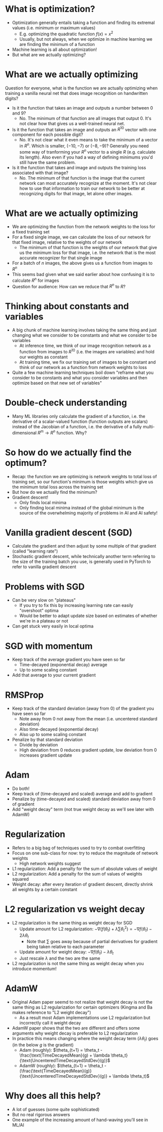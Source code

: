 # What is optimization?

+ Optimization generally entails taking a function and finding its extremal
  values (i.e. minimum or maximum values)
    * E.g. optimizing the quadratic function $f(x) = x^2$
    * Usually, but not always, when we optimize in machine learning we are
      finding the minimum of a function
+ Machine learning is all about optimization!
+ But what are we actually optimizing?

# What are we actually optimizing

Question for everyone, what is the function we are actually optimizing when
training a vanilla neural net that does image recognition on handwritten digits?

+ Is it the function that takes an image and outputs a number between 0
  and 9?
    * No. The minimum of that function are all images that output 0. It's not
      clear how that gives us a well-trained neural net.
+ Is it the function that takes an image and outputs an $R^10$ vector
  with one component for each possible digit?
    * No. It's not clear what it even means to take the minimum of a vector in
      $R^n$. Which is smaller, $(-10, -7)$ or $(-8, -9)$? Generally you need
      some way of tranforming your $R^n$ vector to a single $R$ (e.g. calculate its
      length). Also even if you had a way of defining minimums you'd still have
      the same problem.
+ Is it the function that takes and image and outputs the training loss
  associated with that image?
    * No. The minimum of that function is the image that the current network can
      most accurately recognize at the moment. It's not clear how to use that
      information to train our network to be better at recognizing digits for
      that image, let alone other images.

# What are we actually optimizing

+ We are optimizing the function from the network weights to the loss for a
  fixed training set
+ For a fixed single image, we can calculate the loss of our network for that
  fixed image, relative to the weights of our network
    * The minimum of that function is the weights of our network that give us
      the minimum loss for that image, i.e. the network that is the most
      accurate recognizer for that single image
+ For a batch of $n$ images, the above gives us a function from images to $R^n$
+ This seems bad given what we said earlier about how confusing it is to
  calculate $R^n$ for images
+ Question for audience: How can we reduce that $R^n$ to $R$?

# Thinking about constants and variables

+ A big chunk of machine learning involves taking the same thing and just
  changing what we consider to be constants and what we consider to be variables
    * At inference time, we think of our image recognition network as a function
      from images to $R^10$ (i.e. the images are variables) and hold our weights as constant
    * At training time, we fix our training set of images to be constant and
      think of our network as a function from network weights to loss
+ Quite a few machine learning techniques boil down "reframe what you consider
  to be constants and what you consider variables and then optimize based on
  that new set of variables"

# Double-check understanding

+ Many ML libraries only calculate the gradient of a function, i.e. the
  derivative of a scalar-valued function (function outputs are scalars) instead
  of the Jacobian of a function, i.e. the derivative of a fully
  multi-dimensional $R^m \to R^n$ function. Why?

# So how do we actually find the optimum?

+ Recap: the function we are optimizing is network weights to total loss of
  training set, so our function's minimum is those weights which give us the
  minimum total loss across the training set
+ But how do we actually find the minimum?
+ Gradient descent!
    * Only finds local minima
    * Only finding local minima instead of the global minimum is the source of
      the overwhelming majority of problems in AI and AI safety!

# Vanilla gradient descent (SGD)

+ Calculate the gradient and then adjust by some multiple of that gradient
  (called "learning rate")
+ Stochastic gradient descent, while technically another term referring to the
  size of the training batch you use, is generally used in PyTorch to refer to
  vanilla gradient descent

# Problems with SGD

+ Can be very slow on "plateaus"
    * If you try to fix this by increasing learning rate can easily "overshoot"
      optima
    * Would be better to adapt update size based on estimates of whether we're
      in a plateau or not
+ Can get stuck very easily in local optima

# SGD with momentum

+ Keep track of the average gradient you have seen so far
    * Time-decayed (exponential decay) average
    * Up to some scaling constant
+ Add that average to your current gradient

# RMSProp

+ Keep track of the standard deviation (away from 0) of the gradient you have seen so far
    * Note away from 0 not away from the mean (i.e. uncentered standard deviation)
    * Also time-decayed (exponential decay)
    * Also up to some scaling constant
+ Penalize by that standard deviation
    * Divide by deviation
    * High deviation from 0 reduces gradient update, low deviation from 0
      increases gradient update

# Adam

+ Do both!
+ Keep track of (time-decayed and scaled) average and add to gradient
+ Penalize by (time-decayed and scaled) standard deviation away from 0 of gradient
+ Add "weight decay" term (not true weight decay as we'll see later with AdamW)

# Regularization

+ Refers to a big bag of techniques used to try to combat overfitting
+ Focus on one sub-class for now: try to reduce the magnitude of network weights
    * High network weights suggest
+ L1 regularization: Add a penalty for the sum of absolute values of weight
+ L2 regularization: Add a penalty for the sum of values of weights squared
+ Weight decay: after every iteration of gradient descent, directly shrink all
  weights by a certain constant

# L2 regularization vs weight decay

+ L2 regularization is the same thing as weight decay for SGD
    * Update amount for L2 regularization: $- \nabla (f(\theta_t) + \lambda \sum \theta_t ^2) = - \nabla f(\theta_t) - 2 \lambda \theta_t$
        - Note that $\sum$ goes away because of partial derivatives for gradient
          being taken relative to each parameter
    * Update amount for weight decay: $- \nabla f(\theta_t) - \lambda \theta_t$
    * Just rescale $\lambda$ and the two are the same
+ L2 regularization is not the same thing as weight decay when you introduce
  momentum!

# AdamW

+ Original Adam paper seemd to not realize that weight decay is not the
  same thing as L2 regularization for certain optimizers (Kingma and Ba makes reference to "L2 weight decay")
    * As a result most Adam implementations use L2 regularization but
      incorrectly call it weight decay
+ AdamW paper shows that the two are different and offers some arguments why
  weight decay is preferable to L2 regularization
+ In practice this means changing where the weight decay term ($\lambda \theta_t$) goes
  (in the below $g$ is the gradient)
    * Adam (roughly): $\theta_{t+1} = \theta_t - \frac{\text{TimeDecayedMean}(g) + \lambda \theta_t}{\text{UncenteredTimeDecayedStdDev}(g)}$
    * AdamW (roughly): $\theta_{t+1} = \theta_t - (\frac{\text{TimeDecayedMean}(g)}{\text{UncenteredTimeDecayedStdDev}(g)} + \lambda \theta_t)$

# Why does all this help?

+ A lot of guesses (some quite sophisticated)
+ But no real rigorous answers
+ One example of the increasing amount of hand-waving you'll see in ML/AI
